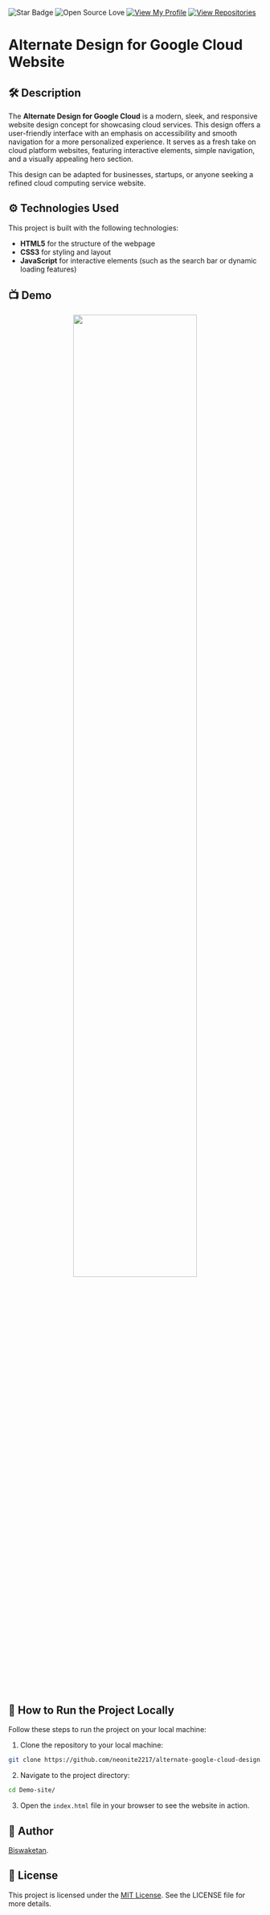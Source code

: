![Star Badge](https://img.shields.io/static/v1?label=%F0%9F%8C%9F&message=If%20Useful&style=flat&color=BC4E99)
![Open Source Love](https://badges.frapsoft.com/os/v1/open-source.svg?v=103)
[![View My Profile](https://img.shields.io/badge/View-My_Profile-green?logo=GitHub)](https://github.com/neonite2217)
[![View Repositories](https://img.shields.io/badge/View-My_Repositories-blue?logo=GitHub)](https://github.com/neonite2217?tab=repositories)

# Alternate Design for Google Cloud Website

## 🛠️ Description

The **Alternate Design for Google Cloud** is a modern, sleek, and responsive website design concept for showcasing cloud services. This design offers a user-friendly interface with an emphasis on accessibility and smooth navigation for a more personalized experience. It serves as a fresh take on cloud platform websites, featuring interactive elements, simple navigation, and a visually appealing hero section.

This design can be adapted for businesses, startups, or anyone seeking a refined cloud computing service website.

## ⚙️ Technologies Used

This project is built with the following technologies:

- **HTML5** for the structure of the webpage
- **CSS3** for styling and layout
- **JavaScript** for interactive elements (such as the search bar or dynamic loading features)


## 📺 Demo
<p align="center">
<img src="image.png" width=70% height=70%>

## 🚀 How to Run the Project Locally

Follow these steps to run the project on your local machine:

1. Clone the repository to your local machine:

```bash
git clone https://github.com/neonite2217/alternate-google-cloud-design.git
```

2. Navigate to the project directory:

```bash
cd Demo-site/
```

3. Open the `index.html` file in your browser to see the website in action.


## 🤖 Author

[Biswaketan](https://github.com/neonite2217/).

## 💬 License

This project is licensed under the [MIT License](LICENSE). See the LICENSE file for more details.
